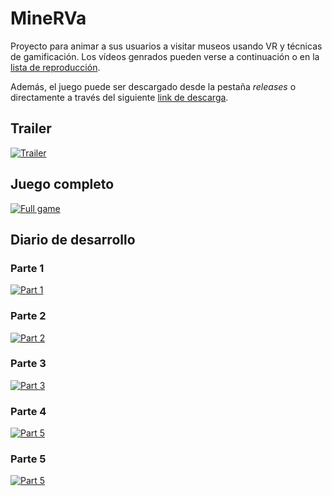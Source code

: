 # MineRVa

Proyecto para animar a sus usuarios a visitar museos usando VR y técnicas de gamificación. Los vídeos genrados pueden verse a continuación o en la [lista de reproducción](https://www.youtube.com/playlist?list=PLb5boRKcO4iapVxIHKnowO8E2WnaLylcT).

Además, el juego puede ser descargado desde la pestaña _releases_ o directamente a través del siguiente [link de descarga](https://github.com/gomezportillo/mineRVa/releases/download/v1.0/MineRVa.zip).

## Trailer

[![Trailer](https://img.youtube.com/vi/sYCLIU3ZRdw/0.jpg)](https://www.youtube.com/watch?v=sYCLIU3ZRdw)

## Juego completo

[![Full game](https://img.youtube.com/vi/YJHAO7s5M0k/0.jpg)](https://www.youtube.com/watch?v=YJHAO7s5M0k)

## Diario de desarrollo

### Parte 1

[![Part 1](https://img.youtube.com/vi/m7rvcdZuUMI/0.jpg)](https://www.youtube.com/watch?v=m7rvcdZuUMI)

### Parte 2

[![Part 2](https://img.youtube.com/vi/kfEnxP5dHU4/0.jpg)](https://www.youtube.com/watch?v=kfEnxP5dHU4)


### Parte 3

[![Part 3](https://img.youtube.com/vi/MLn0r248dUs/0.jpg)](https://www.youtube.com/watch?v=MLn0r248dUs)

### Parte 4

[![Part 5](https://img.youtube.com/vi/w83YTZuz6tQ/0.jpg)](https://www.youtube.com/watch?v=w83YTZuz6tQ)

### Parte 5

[![Part 5](https://img.youtube.com/vi/WDkoSrzh24o/0.jpg)](https://www.youtube.com/watch?v=WDkoSrzh24o)
